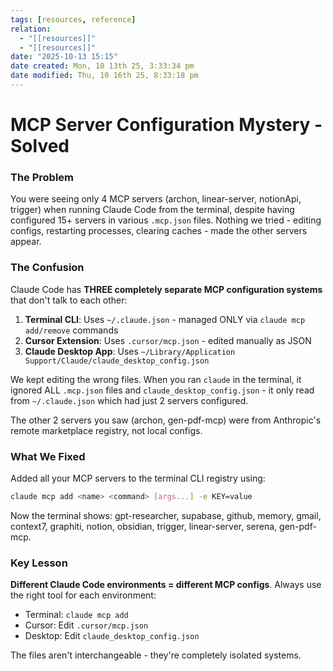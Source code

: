 ```yaml
---
tags: [resources, reference]
relation:
  - "[[resources]]"
  - "[[resources]]"
date: "2025-10-13 15:15"
date created: Mon, 10 13th 25, 3:33:34 pm
date modified: Thu, 10 16th 25, 8:33:18 pm
---
```


# MCP Server Configuration Mystery - Solved

### The Problem

You were seeing only 4 MCP servers (archon, linear-server, notionApi, trigger) when running Claude Code from the terminal, despite having configured 15+ servers in various `.mcp.json` files. Nothing we tried - editing configs, restarting processes, clearing caches - made the other servers appear.

### The Confusion

Claude Code has **THREE completely separate MCP configuration systems** that don't talk to each other:

1. **Terminal CLI**: Uses `~/.claude.json` - managed ONLY via `claude mcp add/remove` commands
2. **Cursor Extension**: Uses `.cursor/mcp.json` - edited manually as JSON
3. **Claude Desktop App**: Uses `~/Library/Application Support/Claude/claude_desktop_config.json`

We kept editing the wrong files. When you ran `claude` in the terminal, it ignored ALL `.mcp.json` files and `claude_desktop_config.json` - it only read from `~/.claude.json` which had just 2 servers configured.

The other 2 servers you saw (archon, gen-pdf-mcp) were from Anthropic's remote marketplace registry, not local configs.

### What We Fixed

Added all your MCP servers to the terminal CLI registry using:

```bash
claude mcp add <name> <command> [args...] -e KEY=value
```

Now the terminal shows: gpt-researcher, supabase, github, memory, gmail, context7, graphiti, notion, obsidian, trigger, linear-server, serena, gen-pdf-mcp.

### Key Lesson

**Different Claude Code environments = different MCP configs**. Always use the right tool for each environment:
- Terminal: `claude mcp add`
- Cursor: Edit `.cursor/mcp.json`
- Desktop: Edit `claude_desktop_config.json`

The files aren't interchangeable - they're completely isolated systems.
